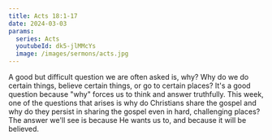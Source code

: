 ```yaml
---
title: Acts 18:1-17
date: 2024-03-03
params:
  series: Acts
  youtubeId: dk5-jlMMcYs
  image: /images/sermons/acts.jpg
---
```

A good but difficult question we are often asked is, why? Why do we do certain things, believe certain things, or go to certain places? It's a good question because "why" forces us to think and answer truthfully. This week, one of the questions that arises is why do Christians share the gospel and why do they persist in sharing the gospel even in hard, challenging places? The answer we'll see is because He wants us to, and because it will be believed.
